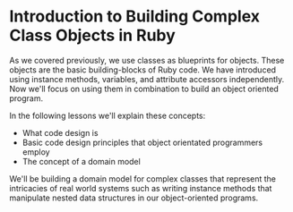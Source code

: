 # Introduction to Building Complex Class Objects in Ruby

As we covered previously, we use classes as blueprints for objects. These objects
are the basic building-blocks of Ruby code. We have introduced using instance methods,
variables, and attribute accessors independently. Now we'll focus on using them in
combination to build an object oriented program.

In the following lessons we'll explain these concepts:

* What code design is
* Basic code design principles that object orientated programmers employ
* The concept of a domain model

We'll be building a domain model for complex classes that represent the
intricacies of real world systems such as writing instance methods that
manipulate nested data structures in our object-oriented programs.
